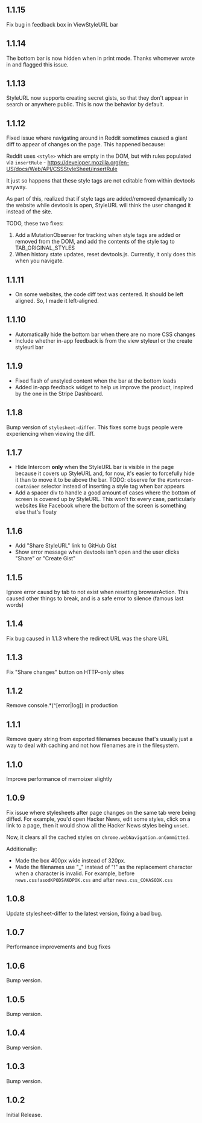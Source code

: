## 1.1.15

Fix bug in feedback box in ViewStyleURL bar

## 1.1.14

The bottom bar is now hidden when in print mode. Thanks whomever wrote in and flagged this issue.

## 1.1.13

StyleURL now supports creating secret gists, so that they don't appear in search or anywhere public. This is now the behavior by default.

## 1.1.12

Fixed issue where navigating around in Reddit sometimes caused a giant diff to appear of changes on the page. This happened because:

Reddit uses `<style>` which are empty in the DOM, but with rules populated via `insertRule` - https://developer.mozilla.org/en-US/docs/Web/API/CSSStyleSheet/insertRule

It just so happens that these style tags are not editable from within devtools anyway.

As part of this, realized that if style tags are added/removed dynamically to the website while devtools is open, StyleURL will think the user changed it instead of the site.

TODO, these two fixes:

1.  Add a MutationObserver for tracking when style tags are added or removed from the DOM, and add the contents of the style tag to TAB_ORIGINAL_STYLES
2.  When history state updates, reset devtools.js. Currently, it only does this when you navigate.

## 1.1.11

- On some websites, the code diff text was centered. It should be left aligned. So, I made it left-aligned.

## 1.1.10

- Automatically hide the bottom bar when there are no more CSS changes
- Include whether in-app feedback is from the view styleurl or the create styleurl bar

## 1.1.9

- Fixed flash of unstyled content when the bar at the bottom loads
- Added in-app feedback widget to help us improve the product, inspired by the one in the Stripe Dashboard.

## 1.1.8

Bump version of `stylesheet-differ`. This fixes some bugs people were experiencing when viewing the diff.

## 1.1.7

- Hide Intercom **only** when the StyleURL bar is visible in the page because it covers up StyleURL and, for now, it's easier to forcefully hide it than to move it to be above the bar. TODO: observe for the `#intercom-container` selector instead of inserting a style tag when bar appears
- Add a spacer div to handle a good amount of cases where the bottom of screen is covered up by StyleURL. This won't fix every case, particularly websites like Facebook where the bottom of the screen is something else that's floaty

## 1.1.6

- Add "Share StyleURL" link to GitHub Gist
- Show error message when devtools isn't open and the user clicks "Share" or "Create Gist"

## 1.1.5

Ignore error causd by tab to not exist when resetting browserAction. This caused other things to break, and is a safe error to silence (famous last words)

## 1.1.4

Fix bug caused in 1.1.3 where the redirect URL was the share URL

## 1.1.3

Fix "Share changes" button on HTTP-only sites

## 1.1.2

Remove console.\*(^[error|log]) in production

## 1.1.1

Remove query string from exported filenames because that's usually just a way to deal with caching and not how filenames are in the filesystem.

## 1.1.0

Improve performance of memoizer slightly

## 1.0.9

Fix issue where stylesheets after page changes on the same tab were being diffed. For example, you'd open Hacker News, edit some styles, click on a link to a page, then it would show all the Hacker News styles being `unset`.

Now, it clears all the cached styles on `chrome.webNavigation.onCommitted`.

Additionally:

- Made the <CodeDiff /> box 400px wide instead of 320px.
- Made the filenames use "\_" instead of "!" as the replacement character when a character is invalid. For example, before `news.css!asodKPODSAKDPOK.css` and after `news.css_COKASODK.css`

## 1.0.8

Update stylesheet-differ to the latest version, fixing a bad bug.

## 1.0.7

Performance improvements and bug fixes

## 1.0.6

Bump version.

## 1.0.5

Bump version.

## 1.0.4

Bump version.

## 1.0.3

Bump version.

## 1.0.2

Initial Release.
